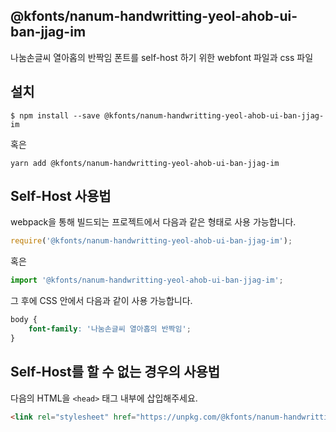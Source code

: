 
@kfonts/nanum-handwritting-yeol-ahob-ui-ban-jjag-im
---------------------

나눔손글씨 열아홉의 반짝임 폰트를 self-host 하기 위한 webfont 파일과 css 파일

설치
----

```
$ npm install --save @kfonts/nanum-handwritting-yeol-ahob-ui-ban-jjag-im
```

혹은

```
yarn add @kfonts/nanum-handwritting-yeol-ahob-ui-ban-jjag-im
```

Self-Host 사용법
---------------

webpack을 통해 빌드되는 프로젝트에서 다음과 같은 형태로 사용 가능합니다.

```js
require('@kfonts/nanum-handwritting-yeol-ahob-ui-ban-jjag-im');
```

혹은

```js
import '@kfonts/nanum-handwritting-yeol-ahob-ui-ban-jjag-im';
```

그 후에 CSS 안에서 다음과 같이 사용 가능합니다.

```css
body {
    font-family: '나눔손글씨 열아홉의 반짝임';
}
```

Self-Host를 할 수 없는 경우의 사용법
--------------------------------

다음의 HTML을 `<head>` 태그 내부에 삽입해주세요.

```html
<link rel="stylesheet" href="https://unpkg.com/@kfonts/nanum-handwritting-yeol-ahob-ui-ban-jjag-im/index.css" />
```


